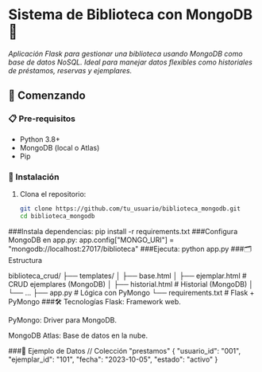 
# Sistema de Biblioteca con MongoDB 🍃

_Aplicación Flask para gestionar una biblioteca usando MongoDB como base de datos NoSQL. Ideal para manejar datos flexibles como historiales de préstamos, reservas y ejemplares._

## 🚀 Comenzando

### 📋 Pre-requisitos
- Python 3.8+
- MongoDB (local o Atlas)
- Pip

### 🔧 Instalación
1. Clona el repositorio:
   ```bash
   git clone https://github.com/tu_usuario/biblioteca_mongodb.git
   cd biblioteca_mongodb
###Instala dependencias:
pip install -r requirements.txt
###Configura MongoDB en app.py:
app.config["MONGO_URI"] = "mongodb://localhost:27017/biblioteca"
###Ejecuta:
python app.py
###🗂️ Estructura

biblioteca_crud/
├── templates/
│   ├── base.html
│   ├── ejemplar.html   # CRUD ejemplares (MongoDB)
│   ├── historial.html  # Historial (MongoDB)
│   └── ...
├── app.py              # Lógica con PyMongo
└── requirements.txt    # Flask + PyMongo
###🛠️ Tecnologías
Flask: Framework web.

PyMongo: Driver para MongoDB.

MongoDB Atlas: Base de datos en la nube.

###📌 Ejemplo de Datos
// Colección "prestamos"
{
  "usuario_id": "001",
  "ejemplar_id": "101",
  "fecha": "2023-10-05",
  "estado": "activo"
}

